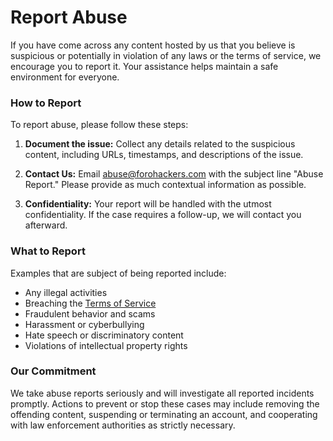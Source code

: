 <!-- status: Published -->
<!-- created: 2020-07-24 13:37:00+00:00 -->
<!-- language: en -->
<!-- title: Report Abuse -->

# Report Abuse

If you have come across any content hosted by us that you believe is suspicious or potentially in violation of any laws or the terms of service, we encourage you to report it. Your assistance helps maintain a safe environment for everyone.

### How to Report

To report abuse, please follow these steps:

1. **Document the issue:** Collect any details related to the suspicious content, including URLs, timestamps, and descriptions of the issue.

2. **Contact Us:** Email [abuse@forohackers.com](mailto:abuse@forohackers.com) with the subject line "Abuse Report." Please provide as much contextual information as possible.

3. **Confidentiality:** Your report will be handled with the utmost confidentiality. If the case requires a follow-up, we will contact you afterward.

### What to Report

Examples that are subject of being reported include:

- Any illegal activities
- Breaching the [Terms of Service](/terms-of-service)
- Fraudulent behavior and scams
- Harassment or cyberbullying
- Hate speech or discriminatory content
- Violations of intellectual property rights

### Our Commitment

We take abuse reports seriously and will investigate all reported incidents promptly. Actions to prevent or stop these cases may include removing the offending content, suspending or terminating an account, and cooperating with law enforcement authorities as strictly necessary.
